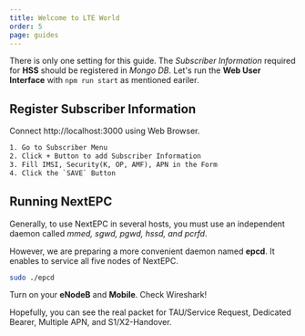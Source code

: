 ```yaml
---
title: Welcome to LTE World
order: 5
page: guides
---
```


There is only one setting for this guide. The _Subscriber Information_ required for **HSS** should be registered in _Mongo DB_. Let's run the **Web User Interface** with `npm run start` as mentioned eariler.

## Register Subscriber Information

Connect http://localhost:3000 using Web Browser.

```txt
1. Go to Subscriber Menu
2. Click + Button to add Subscriber Information
3. Fill IMSI, Security(K, OP, AMF), APN in the Form
4. Click the `SAVE` Button
```

## Running NextEPC

Generally, to use NextEPC in several hosts, you must use an independent daemon called _mmed, sgwd, pgwd, hssd, and pcrfd_.

However, we are preparing a more convenient daemon named **epcd**. It enables to service all five nodes of NextEPC.

```bash
sudo ./epcd
```

Turn on your **eNodeB** and **Mobile**. Check Wireshark!

Hopefully, you can see the real packet for TAU/Service Request, Dedicated Bearer, Multiple APN, and S1/X2-Handover.

